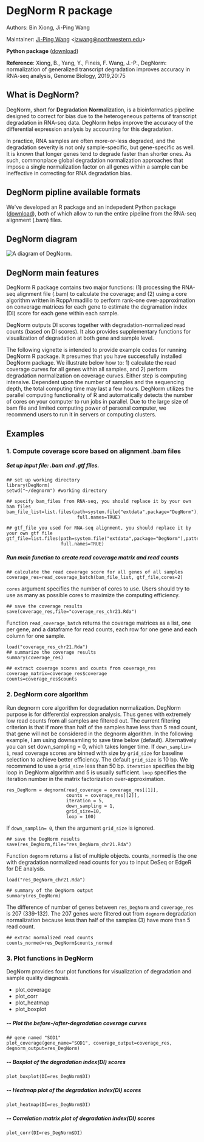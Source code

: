 
#  DegNorm R package
Authors: Bin Xiong, Ji-Ping Wang
   
Maintainer: [Ji-Ping Wang](http://bioinfo.stats.northwestern.edu/~jzwang/) <<jzwang@northwestern.edu>>
   
**Python package** ([download](https://nustatbioinfo.github.io/DegNorm/))

**Reference**:
Xiong, B., Yang, Y., Fineis, F. Wang, J.-P., DegNorm: normalization of generalized transcript
degradation improves accuracy in RNA-seq analysis, Genome Biology, 2019,20:75

## What is DegNorm?

DegNorm, short for **Deg**radation **Norm**alization, is a bioinformatics pipeline designed to correct 
for bias due to the heterogeneous patterns of transcript degradation in RNA-seq data. DegNorm 
helps improve the accuracy of the differential expression analysis by accounting for this degradation. 

In practice, RNA samples are often more-or-less degraded, and the degradation severity is not only 
sample-specific, but gene-specific as well. It is known that longer genes tend to degrade faster 
than shorter ones. As such, commonplace global degradation normalization approaches that impose a 
single normalization factor on all genes within a sample can be ineffective in correcting for RNA degradation bias.


## DegNorm pipline available formats

We've developed an R package and an indepedent Python package ([download](https://nustatbioinfo.github.io/DegNorm/)), 
both of which allow to run the entire pipeline from the RNA-seq alignment (.bam) files.


## DegNorm diagram

![A diagram of DegNorm.](
http://bioinfo.stats.northwestern.edu/jzwang/DegNorm/degnorm_logo.png)


## DegNorm main features

DegNorm R package contains two major functions: (1) processing the RNA-seq alignment file (.bam) to calculate the coverage; 
and (2) using a core algorithm written in RcppArmadillo to perform rank-one over-approximation on converage matrices for each 
gene to estimate the degramation index (DI) score for each gene within each sample.

DegNorm outputs DI scores together with degradation-normalized read counts (based on DI scores). 
It also provides supplementary functions for visualization of degradation at both gene and sample level.

The following vignette is intended to provide example codes for running  DegNorm R package. 
It presumes that you have successfully installed DegNorm package. We illustrate below how to: 1) calculate the read coverage curves for all genes within  all samples, and 2) perform degradation normalization on coverage curves. 
Either step is computing intensive. Dependent upon the number of samples and the 
sequencing depth, the total computing time may last a few hours. DegNorm utilizes 
the parallel computing functionality of R and automatically detects the number of 
cores on your computer to run jobs in parallel. Due to the large size of bam file and 
limited computing power of personal computer, we recommend users to run it in servers or computing clusters.


## Examples

### 1. Compute coverage score based on alignment .bam files

##### Set up input file: .bam and .gtf files.
```{r,eval=FALSE}
## set up working directory
library(DegNorm)
setwd("~/degnorm") #working directory
```

```{r}
## specify bam_files from RNA-seq, you should replace it by your own bam files
bam_file_list=list.files(path=system.file("extdata",package="DegNorm"),pattern=".bam$",
                          full.names=TRUE)
```

```{r}
## gtf_file you used for RNA-seq alignment, you should replace it by your own gtf file
gtf_file=list.files(path=system.file("extdata",package="DegNorm"),pattern=".gtf$",
                    full.names=TRUE)
```

##### Run main function to create read coverage matrix and read counts

```{r,eval=FALSE}
## calculate the read coverage score for all genes of all samples
coverage_res=read_coverage_batch(bam_file_list, gtf_file,cores=2)
```
`cores` argument specifies the number of cores to use. Users should try 
to use as many as possible cores to maximize the computing efficiency.


```{r,eval=FALSE}
## save the coverage results
save(coverage_res,file="coverage_res_chr21.Rda")
```

Function `read_coverage_batch` returns the coverage matrices as a list, one per gene, and a dataframe for read counts, each row for one gene and each column for one sample.

```{r}
load("coverage_res_chr21.Rda")
## summarize the coverage results
summary(coverage_res)
```

```{r}
## extract coverage scores and counts from coverage_res
coverage_matrix=coverage_res$coverage
counts=coverage_res$counts
```
### 2. DegNorm core algorithm

Run degnorm core algorithm for degradation normalization. DegNorm purpose is for differential expression analysis. Thus genes with extremely low read counts from all samples are filtered out. The current filtering criterion is that if more than half of the samples have less than 5 read count, that gene will not be considered in the degnorm algorithm. In the following example, I am using downsamling to save time below (default). Alternatively you can set down_sampling = 0, which takes longer time.
If `down_samplin= 1`, read coverage scores are binned with size by `grid_size` for baseline selection to achieve better efficiency. The default `grid_size` is 10 bp. We recommend to use a `grid_size` less than 50 bp. `iteration` specifies the big loop in DegNorm algorithm and 5 is usually sufficient. `loop` specifies the iteration number in the matrix factorization over-approximation.

```{r,eval=FALSE}
res_DegNorm = degnorm(read_coverage = coverage_res[[1]],
                      counts = coverage_res[[2]],
                      iteration = 5,
                      down_sampling = 1,
                      grid_size=10,
                      loop = 100)
```
If `down_samplin= 0`, then the argument `grid_size` is ignored.


```{r,eval=FALSE}
## save the DegNorm results
save(res_DegNorm,file="res_DegNorm_chr21.Rda")
```

Function `degnorm` returns a list of multiple objects. counts_normed is the one with degradation
normalized read counts for you to input DeSeq or EdgeR for DE analysis.

```{r}
load("res_DegNorm_chr21.Rda")
```

```{r}
## summary of the DegNorm output
summary(res_DegNorm)
```

The difference of number of genes between `res_DegNorm` and `coverage_res` is 207 (339-132). The 207 genes were filtered out from `degnorm` degradation normalization because less than half of the samples (3) have more than 5 read count.


```{r}
## extrac normalized read counts
counts_normed=res_DegNorm$counts_normed
```

### 3. Plot functions in DegNorm

DegNorm provides four plot functions for visualization of degradation and sample quality diagnosis.

 * plot_coverage
 * plot_corr
 * plot_heatmap
 * plot_boxplot

##### -- Plot the before-/after-degradation coverage curves 

```{r,fig.width=6,fig.height=5,message=FALSE}
## gene named "SOD1"
plot_coverage(gene_name="SOD1", coverage_output=coverage_res, degnorm_output=res_DegNorm)
```

##### -- Boxplot of the degradation index(DI) scores

```{r,fig.width=6,fig.height=5,message=FALSE,warning=FALSE}
plot_boxplot(DI=res_DegNorm$DI)
```

##### -- Heatmap plot of the degradation index(DI) scores

```{r,fig.width=6,fig.height=5,message=FALSE}
plot_heatmap(DI=res_DegNorm$DI)
```

##### -- Correlation matrix plot of degradation index(DI) scores

```{r,fig.width=6,fig.height=5,message=FALSE,warning=FALSE}
plot_corr(DI=res_DegNorm$DI)
```
